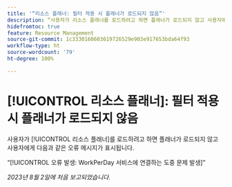 ```yaml
---
title: '“리소스 플래너: 필터 적용 시 플래너가 로드되지 않음”'
description: “사용자가 리소스 플래너를 로드하려고 하면 플래너가 로드되지 않고 사용자에게 오류 메시지가 표시됩니다.”
hidefromtoc: true
feature: Resource Management
source-git-commit: 1c3330160603619726529e903e917653bda64f93
workflow-type: ht
source-wordcount: '79'
ht-degree: 100%

---
```



# [!UICONTROL 리소스 플래너]: 필터 적용 시 플래너가 로드되지 않음

사용자가 [!UICONTROL 리소스 플래너]를 로드하려고 하면 플래너가 로드되지 않고 사용자에게 다음과 같은 오류 메시지가 표시됩니다.

“[!UICONTROL 오류 발생: WorkPerDay 서비스에 연결하는 도중 문제 발생]”

_2023년 8월 2일에 처음 보고되었습니다._

